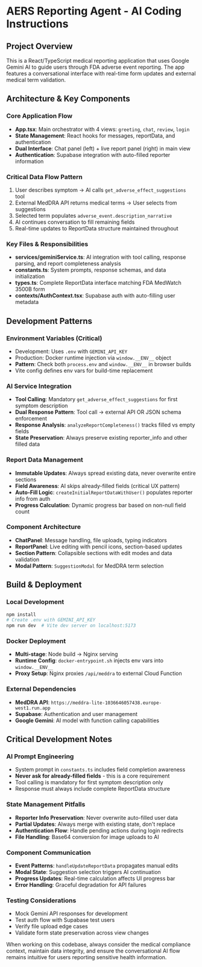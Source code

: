 # AERS Reporting Agent - AI Coding Instructions

## Project Overview
This is a React/TypeScript medical reporting application that uses Google Gemini AI to guide users through FDA adverse event reporting. The app features a conversational interface with real-time form updates and external medical term validation.

## Architecture & Key Components

### Core Application Flow
- **App.tsx**: Main orchestrator with 4 views: `greeting`, `chat`, `review`, `login`
- **State Management**: React hooks for messages, reportData, and authentication
- **Dual Interface**: Chat panel (left) + live report panel (right) in main view
- **Authentication**: Supabase integration with auto-filled reporter information

### Critical Data Flow Pattern
1. User describes symptom → AI calls `get_adverse_effect_suggestions` tool
2. External MedDRA API returns medical terms → User selects from suggestions
3. Selected term populates `adverse_event.description_narrative`
4. AI continues conversation to fill remaining fields
5. Real-time updates to ReportData structure maintained throughout

### Key Files & Responsibilities
- **services/geminiService.ts**: AI integration with tool calling, response parsing, and report completeness analysis
- **constants.ts**: System prompts, response schemas, and data initialization
- **types.ts**: Complete ReportData interface matching FDA MedWatch 3500B form
- **contexts/AuthContext.tsx**: Supabase auth with auto-filling user metadata

## Development Patterns

### Environment Variables (Critical)
- Development: Uses `.env` with `GEMINI_API_KEY`
- Production: Docker runtime injection via `window.__ENV__` object
- **Pattern**: Check both `process.env` and `window.__ENV__` in browser builds
- Vite config defines env vars for build-time replacement

### AI Service Integration
- **Tool Calling**: Mandatory `get_adverse_effect_suggestions` for first symptom description
- **Dual Response Pattern**: Tool call → external API OR JSON schema enforcement
- **Response Analysis**: `analyzeReportCompleteness()` tracks filled vs empty fields
- **State Preservation**: Always preserve existing reporter_info and other filled data

### Report Data Management
- **Immutable Updates**: Always spread existing data, never overwrite entire sections
- **Field Awareness**: AI skips already-filled fields (critical UX pattern)
- **Auto-Fill Logic**: `createInitialReportDataWithUser()` populates reporter info from auth
- **Progress Calculation**: Dynamic progress bar based on non-null field count

### Component Architecture
- **ChatPanel**: Message handling, file uploads, typing indicators
- **ReportPanel**: Live editing with pencil icons, section-based updates
- **Section Pattern**: Collapsible sections with edit modes and data validation
- **Modal Pattern**: `SuggestionModal` for MedDRA term selection

## Build & Deployment

### Local Development
```bash
npm install
# Create .env with GEMINI_API_KEY
npm run dev  # Vite dev server on localhost:5173
```

### Docker Deployment
- **Multi-stage**: Node build → Nginx serving
- **Runtime Config**: `docker-entrypoint.sh` injects env vars into `window.__ENV__`
- **Proxy Setup**: Nginx proxies `/api/meddra` to external Cloud Function

### External Dependencies
- **MedDRA API**: `https://meddra-lite-1036646057438.europe-west1.run.app`
- **Supabase**: Authentication and user management
- **Google Gemini**: AI model with function calling capabilities

## Critical Development Notes

### AI Prompt Engineering
- System prompt in `constants.ts` includes field completion awareness
- **Never ask for already-filled fields** - this is a core requirement
- Tool calling is mandatory for first symptom description only
- Response must always include complete ReportData structure

### State Management Pitfalls
- **Reporter Info Preservation**: Never overwrite auto-filled user data
- **Partial Updates**: Always merge with existing state, don't replace
- **Authentication Flow**: Handle pending actions during login redirects
- **File Handling**: Base64 conversion for image uploads to AI

### Component Communication
- **Event Patterns**: `handleUpdateReportData` propagates manual edits
- **Modal State**: Suggestion selection triggers AI continuation
- **Progress Updates**: Real-time calculation affects UI progress bar
- **Error Handling**: Graceful degradation for API failures

### Testing Considerations
- Mock Gemini API responses for development
- Test auth flow with Supabase test users
- Verify file upload edge cases
- Validate form state preservation across view changes

When working on this codebase, always consider the medical compliance context, maintain data integrity, and ensure the conversational AI flow remains intuitive for users reporting sensitive health information.
